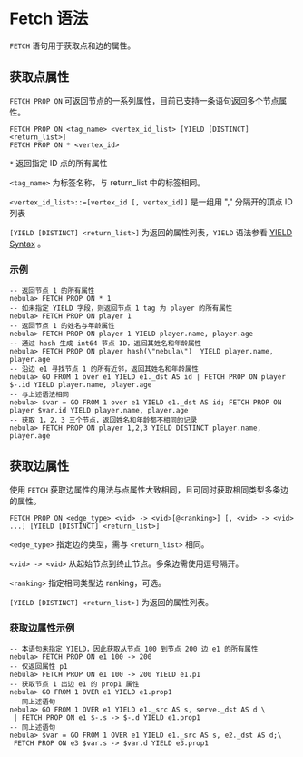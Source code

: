 # Fetch 语法

`FETCH` 语句用于获取点和边的属性。

## 获取点属性

`FETCH PROP ON` 可返回节点的一系列属性，目前已支持一条语句返回多个节点属性。

```ngql
FETCH PROP ON <tag_name> <vertex_id_list> [YIELD [DISTINCT] <return_list>]
FETCH PROP ON * <vertex_id>
```

`*` 返回指定 ID 点的所有属性

`<tag_name>` 为标签名称，与 return_list 中的标签相同。

`<vertex_id_list>::=[vertex_id [, vertex_id]]` 是一组用 "," 分隔开的顶点 ID 列表

`[YIELD [DISTINCT] <return_list>]` 为返回的属性列表，`YIELD` 语法参看 [YIELD Syntax](yield-syntax.md) 。

### 示例

```ngql
-- 返回节点 1 的所有属性
nebula> FETCH PROP ON * 1
-- 如未指定 YIELD 字段，则返回节点 1 tag 为 player 的所有属性
nebula> FETCH PROP ON player 1
-- 返回节点 1 的姓名与年龄属性
nebula> FETCH PROP ON player 1 YIELD player.name, player.age
-- 通过 hash 生成 int64 节点 ID，返回其姓名和年龄属性
nebula> FETCH PROP ON player hash(\"nebula\")  YIELD player.name, player.age
-- 沿边 e1 寻找节点 1 的所有近邻，返回其姓名和年龄属性
nebula> GO FROM 1 over e1 YIELD e1._dst AS id | FETCH PROP ON player $-.id YIELD player.name, player.age
-- 与上述语法相同
nebula> $var = GO FROM 1 over e1 YIELD e1._dst AS id; FETCH PROP ON player $var.id YIELD player.name, player.age
-- 获取 1，2，3 三个节点，返回姓名和年龄都不相同的记录
nebula> FETCH PROP ON player 1,2,3 YIELD DISTINCT player.name, player.age
```

## 获取边属性

使用 `FETCH` 获取边属性的用法与点属性大致相同，且可同时获取相同类型多条边的属性。

```ngql
FETCH PROP ON <edge_type> <vid> -> <vid>[@<ranking>] [, <vid> -> <vid> ...] [YIELD [DISTINCT] <return_list>]
```

`<edge_type>` 指定边的类型，需与 `<return_list>` 相同。

`<vid> -> <vid>` 从起始节点到终止节点。多条边需使用逗号隔开。

`<ranking>` 指定相同类型边 ranking，可选。

`[YIELD [DISTINCT] <return_list>]` 为返回的属性列表。

### 获取边属性示例

```ngql
-- 本语句未指定 YIELD，因此获取从节点 100 到节点 200 边 e1 的所有属性
nebula> FETCH PROP ON e1 100 -> 200
-- 仅返回属性 p1
nebula> FETCH PROP ON e1 100 -> 200 YIELD e1.p1
-- 获取节点 1 出边 e1 的 prop1 属性
nebula> GO FROM 1 OVER e1 YIELD e1.prop1
-- 同上述语句
nebula> GO FROM 1 OVER e1 YIELD e1._src AS s, serve._dst AS d \
 | FETCH PROP ON e1 $-.s -> $-.d YIELD e1.prop1
-- 同上述语句
nebula> $var = GO FROM 1 OVER e1 YIELD e1._src AS s, e2._dst AS d;\
 FETCH PROP ON e3 $var.s -> $var.d YIELD e3.prop1
```
